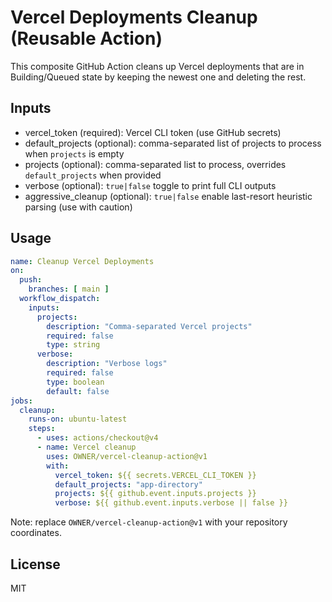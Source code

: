 # Vercel Deployments Cleanup (Reusable Action)

This composite GitHub Action cleans up Vercel deployments that are in Building/Queued state by keeping the newest one and deleting the rest.

## Inputs
- vercel_token (required): Vercel CLI token (use GitHub secrets)
- default_projects (optional): comma-separated list of projects to process when `projects` is empty
- projects (optional): comma-separated list to process, overrides `default_projects` when provided
- verbose (optional): `true|false` toggle to print full CLI outputs
- aggressive_cleanup (optional): `true|false` enable last-resort heuristic parsing (use with caution)

## Usage

```yaml
name: Cleanup Vercel Deployments
on:
  push:
    branches: [ main ]
  workflow_dispatch:
    inputs:
      projects:
        description: "Comma-separated Vercel projects"
        required: false
        type: string
      verbose:
        description: "Verbose logs"
        required: false
        type: boolean
        default: false
jobs:
  cleanup:
    runs-on: ubuntu-latest
    steps:
      - uses: actions/checkout@v4
      - name: Vercel cleanup
        uses: OWNER/vercel-cleanup-action@v1
        with:
          vercel_token: ${{ secrets.VERCEL_CLI_TOKEN }}
          default_projects: "app-directory"
          projects: ${{ github.event.inputs.projects }}
          verbose: ${{ github.event.inputs.verbose || false }}
```

Note: replace `OWNER/vercel-cleanup-action@v1` with your repository coordinates.

## License
MIT
